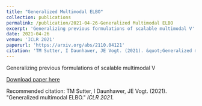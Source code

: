 ```yaml
---
title: "Generalized Multimodal ELBO"
collection: publications
permalink: /publication/2021-04-26-Generalized Multimodal ELBO
excerpt: 'Generalizing previous formulations of scalable multimodal V'
date: 2021-04-26
venue: 'ICLR 2021'
paperurl: 'https://arxiv.org/abs/2110.04121'
citation: 'TM Sutter, I Daunhawer, JE Vogt. (2021). &quot;Generalized multimodal ELBO.&quot; <i>ICLR 2021</i>.'
---
```

Generalizing previous formulations of scalable multimodal V

[Download paper here](https://arxiv.org/abs/2110.04121)

Recommended citation: TM Sutter, I Daunhawer, JE Vogt. (2021). "Generalized multimodal ELBO." <i>ICLR 2021</i>.